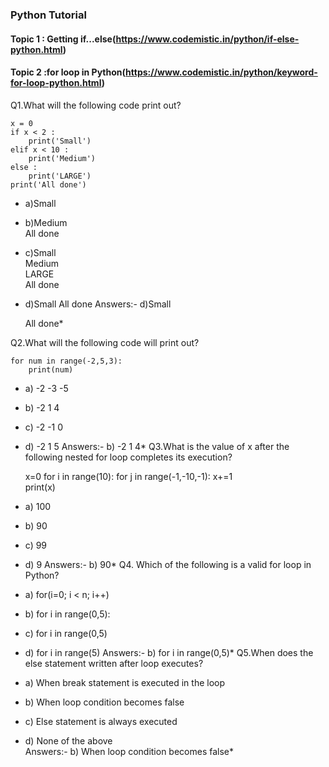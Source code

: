 ### Python Tutorial 
#### Topic 1 : Getting if...else(https://www.codemistic.in/python/if-else-python.html)
#### Topic 2 :for loop in Python(https://www.codemistic.in/python/keyword-for-loop-python.html)

Q1.What will the following code print out?

    x = 0
    if x < 2 :
        print('Small')
    elif x < 10 :
        print('Medium')
    else :
        print('LARGE')
    print('All done')

- a)Small
- b)Medium                                                                                                               
    All done 
- c)Small <br> 
    Medium<br>
    LARGE<br>
    All done
- d)Small
    All done
Answers:- d)Small

    All done*


Q2.What will the following code will print out?

    for num in range(-2,5,3):
        print(num)
     
- a) -2  -3  -5
- b) -2   1   4
- c) -2  -1   0
- d) -2   1   5
Answers:-  b) -2   1   4*
Q3.What is the value of x after the following nested for loop completes its execution? 

    x=0
    for i in range(10):
        for j in range(-1,-10,-1):
            x+=1    
    print(x)
     
- a) 100
- b) 90
- c) 99
- d) 9
Answers:- b) 90*
Q4. Which of the following is a valid for loop in Python?

- a) for(i=0; i < n; i++)
- b) for i in range(0,5):
- c) for i in range(0,5)
- d) for i in range(5)
Answers:-  b) for i in range(0,5)*
Q5.When does the else statement written after loop executes?

- a) When break statement is executed in the loop
- b) When loop condition becomes false
- c) Else statement is always executed
- d) None of the above  
Answers:- b) When loop condition becomes false*
